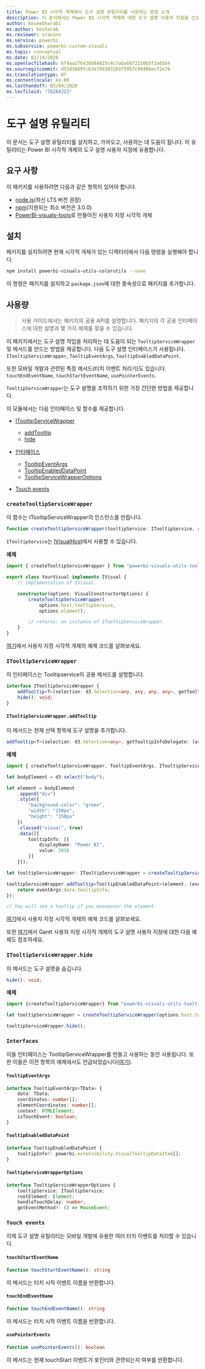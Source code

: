 ```yaml
---
title: Power BI 시각적 개체에서 도구 설명 유틸리티를 사용하는 방법 소개
description: 이 문서에서는 Power BI 시각적 개체에 대한 도구 설명 사용자 지정을 간소화하는 도구 설명 유틸리티 사용 방법을 설명합니다.
author: KesemSharabi
ms.author: kesharab
ms.reviewer: sranins
ms.service: powerbi
ms.subservice: powerbi-custom-visuals
ms.topic: conceptual
ms.date: 02/14/2020
ms.openlocfilehash: 6f4aa276438d84825c4c7aba6872210b5f3a6564
ms.sourcegitcommit: d55d3089fcb3e78930326975957c9940becf2e76
ms.translationtype: HT
ms.contentlocale: ko-KR
ms.lasthandoff: 03/04/2020
ms.locfileid: "78264223"
---
```

# <a name="tooltip-utils"></a>도구 설명 유틸리티
이 문서는 도구 설명 유틸리티를 설치하고, 가져오고, 사용하는 데 도움이 됩니다. 이 유틸리티는 Power BI 시각적 개체의 도구 설명 사용자 지정에 유용합니다.

## <a name="requirements"></a>요구 사항
이 패키지를 사용하려면 다음과 같은 항목이 있어야 합니다.
* [node.js](https://nodejs.org)(최신 LTS 버전 권장)
* [npm](https://www.npmjs.com/)(지원되는 최소 버전은 3.0.0)
* [PowerBI-visuals-tools](https://www.npmjs.com/package/powerbi-visuals-tools)로 만들어진 사용자 지정 시각적 개체

## <a name="installation"></a>설치

패키지를 설치하려면 현재 시각적 개체가 있는 디렉터리에서 다음 명령을 실행해야 합니다.

```bash
npm install powerbi-visuals-utils-colorutils --save
```
이 명령은 패키지를 설치하고 ```package.json```에 대한 종속성으로 패키지를 추가합니다.

## <a name="usage"></a>사용량

> 사용 가이드에서는 패키지의 공용 API를 설명합니다. 패키지의 각 공용 인터페이스에 대한 설명과 몇 가지 예제를 찾을 수 있습니다.

이 패키지에서는 도구 설명 작업을 처리하는 데 도움이 되는 `TooltipServiceWrapper` 및 메서드를 만드는 방법을 제공합니다. 다음 도구 설명 인터페이스가 사용됩니다. `ITooltipServiceWrapper`, `TooltipEventArgs`, `TooltipEnabledDataPoint`. 

또한 모바일 개발과 관련된 특정 메서드(터치 이벤트 처리기)도 있습니다. `touchEndEventName`, `touchStartEventName`, `usePointerEvents`.

`TooltipServiceWrapper`는 도구 설명을 조작하기 위한 가장 간단한 방법을 제공합니다.

이 모듈에서는 다음 인터페이스 및 함수를 제공합니다.
* [ITooltipServiceWrapper](#itooltipservicewrapper)
  * [addTooltip](#itooltipservicewrapperaddtooltip)
  * [hide](#itooltipservicewrapperhide)

* [인터페이스](#interfaces)
  * [TooltipEventArgs](#tooltipeventargs)
  * [TooltipEnabledDataPoint](#tooltipenableddatapoint)
  * [TooltipServiceWrapperOptions](#tooltipservicewrapperoptions)
* [Touch events](#touch-events)

### `createTooltipServiceWrapper`
이 함수는 ITooltipServiceWrapper의 인스턴스를 만듭니다.

```typescript
function createTooltipServiceWrapper(tooltipService: ITooltipService, rootElement: Element, handleTouchDelay?: number,  getEventMethod?: () => MouseEvent): ITooltipServiceWrapper;
```

```ITooltipService```는 [IVisualHost](https://github.com/microsoft/PowerBI-visuals-tools/blob/master/templates/visuals/.api/v2.6.0/PowerBI-visuals.d.ts#L1335)에서 사용할 수 있습니다.

**예제**

```typescript
import { createTooltipServiceWrapper } from "powerbi-visuals-utils-tooltiputils";

export class YourVisual implements IVisual {
    // implementation of IVisual.

    constructor(options: VisualConstructorOptions) {
        createTooltipServiceWrapper(
            options.host.tooltipService,
            options.element);

        // returns: an instance of ITooltipServiceWrapper.
    }
}
```

[여기](https://github.com/microsoft/powerbi-visuals-gantt/blob/master/src/gantt.ts#L391)에서 사용자 지정 시각적 개체의 예제 코드를 살펴보세요.

### `ITooltipServiceWrapper`
이 인터페이스는 Tooltipservice의 공용 메서드를 설명합니다.

```typescript
interface ITooltipServiceWrapper {
    addTooltip<T>(selection: d3.Selection<any, any, any, any>, getTooltipInfoDelegate: (args: TooltipEventArgs<T>) => powerbi.extensibility.VisualTooltipDataItem[], getDataPointIdentity?: (args: TooltipEventArgs<T>) => powerbi.visuals.ISelectionId, reloadTooltipDataOnMouseMove?: boolean): void;
    hide(): void;
}
```

#### `ITooltipServiceWrapper.addTooltip`

이 메서드는 현재 선택 항목에 도구 설명을 추가합니다.

```typescript
addTooltip<T>(selection: d3.Selection<any>, getTooltipInfoDelegate: (args: TooltipEventArgs<T>) => VisualTooltipDataItem[], getDataPointIdentity?: (args: TooltipEventArgs<T>) => ISelectionId, reloadTooltipDataOnMouseMove?: boolean): void;
```

**예제**

```typescript
import { createTooltipServiceWrapper, TooltipEventArgs, ITooltipServiceWrapper, TooltipEnabledDataPoint } from "powerbi-visuals-utils-tooltiputils";

let bodyElement = d3.select("body");

let element = bodyElement
    .append("div")
    .style({
        "background-color": "green",
        "width": "150px",
        "height": "150px"
    })
    .classed("visual", true)
    .data([{
        tooltipInfo: [{
            displayName: "Power BI",
            value: 2016
        }]
    }]);

let tooltipServiceWrapper: ITooltipServiceWrapper = createTooltipServiceWrapper(tooltipService, bodyElement.get(0)); // tooltipService is from the IVisualHost.

tooltipServiceWrapper.addTooltip<TooltipEnabledDataPoint>(element, (eventArgs: TooltipEventArgs<TooltipEnabledDataPoint>) => {
    return eventArgs.data.tooltipInfo;
});

// You will see a tooltip if you mouseover the element.
```

[여기](https://github.com/microsoft/powerbi-visuals-gantt/blob/master/src/gantt.ts#L2931)에서 사용자 지정 시각적 개체의 예제 코드를 살펴보세요.

또한 [여기](https://github.com/microsoft/powerbi-visuals-gantt/blob/master/src/gantt.ts#L573-L648)에서 Gantt 사용자 지정 시각적 개체의 도구 설명 사용자 지정에 대한 다음 예제도 참조하세요.

### `ITooltipServiceWrapper.hide`

이 메서드는 도구 설명을 숨깁니다.

```typescript
hide(): void;
```

**예제**

```typescript
import {createTooltipServiceWrapper} from "powerbi-visuals-utils-tooltiputils";

let tooltipServiceWrapper = createTooltipServiceWrapper(options.host.tooltipService, options.element); // options are from the VisualConstructorOptions.

tooltipServiceWrapper.hide();
```
### `Interfaces`
이들 인터페이스는 TooltipServiceWrapper를 만들고 사용하는 동안 사용됩니다. 또한 이들은 이전 항목의 예제에서도 언급되었습니다([여기](#itooltipservicewrapperaddtooltip)).

#### `TooltipEventArgs`
```typescript
interface TooltipEventArgs<TData> {
    data: TData;
    coordinates: number[];
    elementCoordinates: number[];
    context: HTMLElement;
    isTouchEvent: boolean;
}
```

#### `TooltipEnabledDataPoint`
```typescript
interface TooltipEnabledDataPoint {
    tooltipInfo?: powerbi.extensibility.VisualTooltipDataItem[];
}
```

#### `TooltipServiceWrapperOptions`
```typescript
interface TooltipServiceWrapperOptions {
    tooltipService: ITooltipService;
    rootElement: Element;
    handleTouchDelay: number;
    getEventMethod?: () => MouseEvent;
```

### `Touch events`

이제 도구 설명 유틸리티는 모바일 개발에 유용한 여러 터치 이벤트를 처리할 수 있습니다.

#### `touchStartEventName`
```typescript
function touchStartEventName(): string
```
이 메서드는 터치 시작 이벤트 이름을 반환합니다.

#### `touchEndEventName`
```typescript
function touchEndEventName(): string
```
이 메서드는 터치 시작 이벤트 이름을 반환합니다.

#### `usePointerEvents`
```typescript
function usePointerEvents(): boolean
```
이 메서드는 현재 touchStart 이벤트가 포인터와 관련되는지 여부를 반환합니다.
